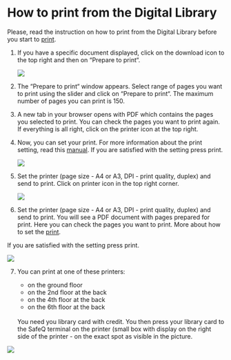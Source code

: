 # How to print from the Digital Library
<div class="alert alert-info text-center" role="alert">
    Please, read the instruction on how to print from the Digital Library before you start to 
    <a href="/en/tisk" class="alert-link">print</a>.
</div>

1. If you have a specific document displayed, click on the download icon to the top right and then on “Prepare to print“.

   ![](/public/images/help/jakTisknout/tlacitkoGenerovaniTisk.png)

2. The “Prepare to print“ window appears. Select range of pages you want to print using the slider and click on “Prepare to print“. The maximum number of pages you can print is 150.



3. A new tab in your browser opens with PDF which contains the pages you selected to print. You can check the pages you want to print again. If everything is all right, click on the printer icon at the top right.

    

4. Now, you can set your print. For more information about the print setting, read this [manual](/tisk.en.md). If you are satisfied with the setting press print.

    ![](/images/help/jakTisknout/step4.png)

5. Set the printer (page size - A4 or A3, DPI - print quality, duplex) and send to print. Click on printer icon in the top right corner. 

    ![](/images/help/jakTisknout/step5.png)

6. Set the printer (page size - A4 or A3, DPI - print quality, duplex) and send to print. You will see a PDF document with pages prepared for print. Here you can check the pages you want to print. More about how to set the [print](/en/tisk). 


If you are satisfied with the setting press print.

   ![](/images/help/jakTisknout/tisknout.png)
   
7. You can print at one of these printers:

     * on the ground floor
     * on the 2nd floor at the back
     * on the 4th floor at the back
     * on the 6th floor at the back
     
   <br> 
   You need you library card with credit. You then press your library card to the SafeQ terminal on the printer (small box with display on the right side of the printer - on the exact spot as visible in the picture. 
  
  ![](/images/help/jakTisknout/terminal.png)
